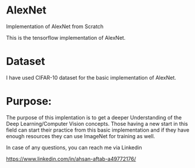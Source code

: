 # AlexNet
Implementation of AlexNet from Scratch

This is the tensorflow implementation of AlexNet.


# Dataset
I have used CIFAR-10 dataset for the basic implementation of AlexNet. 

# Purpose:
The purpose of this implentation is to get a deeper Understanding of the Deep Learning/Computer Vision concepts. Those having a new start in this field can start their practice from this basic implementation and if they have enough resources they can use ImageNet for training as well.

In case of any questions, you can reach me via Linkedin

https://www.linkedin.com/in/ahsan-aftab-a49772176/
